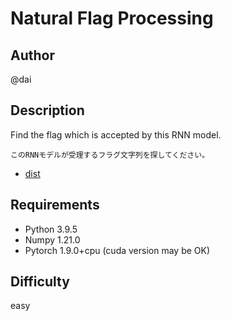 # Natural Flag Processing

## Author

@dai

## Description

Find the flag which is accepted by this RNN model.

```
このRNNモデルが受理するフラグ文字列を探してください。
```

- [dist](dist)

## Requirements
* Python 3.9.5
* Numpy 1.21.0
* Pytorch 1.9.0+cpu (cuda version may be OK)

## Difficulty

easy